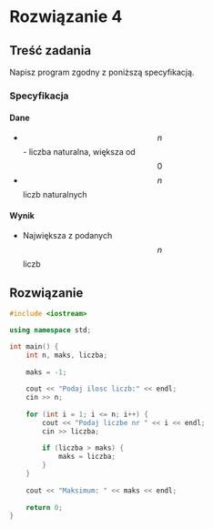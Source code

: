 # Rozwiązanie 4

## Treść zadania

Napisz program zgodny z poniższą specyfikacją.

### Specyfikacja

#### Dane

* $$n$$ - liczba naturalna, większa od $$0$$ 
* $$n$$liczb naturalnych

#### Wynik

* Największa z podanych $$n$$ liczb

## Rozwiązanie

```cpp
#include <iostream>

using namespace std;

int main() {
    int n, maks, liczba;
    
    maks = -1;
    
    cout << "Podaj ilosc liczb:" << endl;
    cin >> n;
    
    for (int i = 1; i <= n; i++) {
        cout << "Podaj liczbe nr " << i << endl;
        cin >> liczba;
        
        if (liczba > maks) {
            maks = liczba;
        }
    }
    
    cout << "Maksimum: " << maks << endl;
    
    return 0;
}
```
